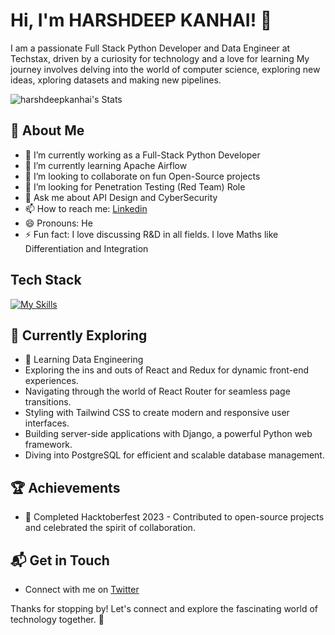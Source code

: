 # Hi, I'm HARSHDEEP KANHAI! 👋

I am a passionate Full Stack Python Developer and Data Engineer at Techstax, driven by a curiosity for technology and a love for learning My journey involves delving into the world of computer science, exploring new ideas, xploring datasets and making new pipelines.

![harshdeepkanhai's Stats](https://github-readme-stats.vercel.app/api?username=harshdeepkanhai&theme=vue-dark&show_icons=true&hide_border=true&count_private=true)

## 🚀 About Me

- 🔭 I’m currently working as a Full-Stack Python Developer
- 🌱 I’m currently learning Apache Airflow
- 👯 I’m looking to collaborate on fun Open-Source projects
- 🤔 I’m looking for Penetration Testing (Red Team) Role
- 💬 Ask me about API Design and CyberSecurity
- 📫 How to reach me: [Linkedin](https://www.linkedin.com/in/harshdeepkanhai/) 
- 😄 Pronouns: He
- ⚡ Fun fact: I love discussing R&D in all fields. I love Maths like Differentiation and Integration

<!--## My Articles
- [JavaScript Engine and Runtime Explained](https://www.freecodecamp.org/news/javascript-engine-and-runtime-explained/)
-->

## Tech Stack
[![My Skills](https://skillicons.dev/icons?i=js,html,css,react,redux,python,flask,fastapi,postgresql,mongodb,aws,azure,arduino,arch,ubuntu,linux,matlab,vim,rust&theme=dark&perline=6)](https://skillicons.dev)

## 🌱 Currently Exploring

  - 🚀 Learning Data Engineering
  - Exploring the ins and outs of React and Redux for dynamic front-end experiences.
  - Navigating through the world of React Router for seamless page transitions.
  - Styling with Tailwind CSS to create modern and responsive user interfaces.
  - Building server-side applications with Django, a powerful Python web framework.
  - Diving into PostgreSQL for efficient and scalable database management.

 ## 🏆 Achievements

- 🌟 Completed Hacktoberfest 2023 - Contributed to open-source projects and celebrated the spirit of collaboration.


## 📬 Get in Touch

- Connect with me on [Twitter](https://twitter.com/harshdeepkanhai)

Thanks for stopping by! Let's connect and explore the fascinating world of technology together. 🚀



<!--

Here are some ideas to get you started:

- 🔭 I’m currently working on ...
- 🌱 I’m currently learning ...
- 👯 I’m looking to collaborate on ...
- 🤔 I’m looking for help with ...
- 💬 Ask me about ...
- 📫 How to reach me: ...
- 😄 Pronouns: ...
- ⚡ Fun fact: ...
-->



